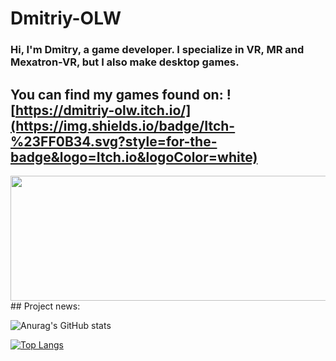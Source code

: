 # Dmitriy-OLW
### Hi, I'm Dmitry, a game developer. I specialize in VR, MR and Mexatron-VR, but I also make desktop games.

## You can find my games found on: ![https://dmitriy-olw.itch.io/](https://img.shields.io/badge/Itch-%23FF0B34.svg?style=for-the-badge&logo=Itch.io&logoColor=white)

<a href="https://dmitriy-olw.itch.io/">
  <img src="https://img.shields.io/badge/Itch-%23FF0B34.svg?style=for-the-badge&logo=Itch.io&logoColor=white" width="600" height="200" width="600">
</a>
## Project news:

![Anurag's GitHub stats](https://github-readme-stats.vercel.app/api?username=AParovyshnaya&theme=cobalt&show_icons=true)

[![Top Langs](https://github-readme-stats.vercel.app/api/top-langs/?username=anuraghazra&layout=compact)](https://github.com/anuraghazra/github-readme-stats)
